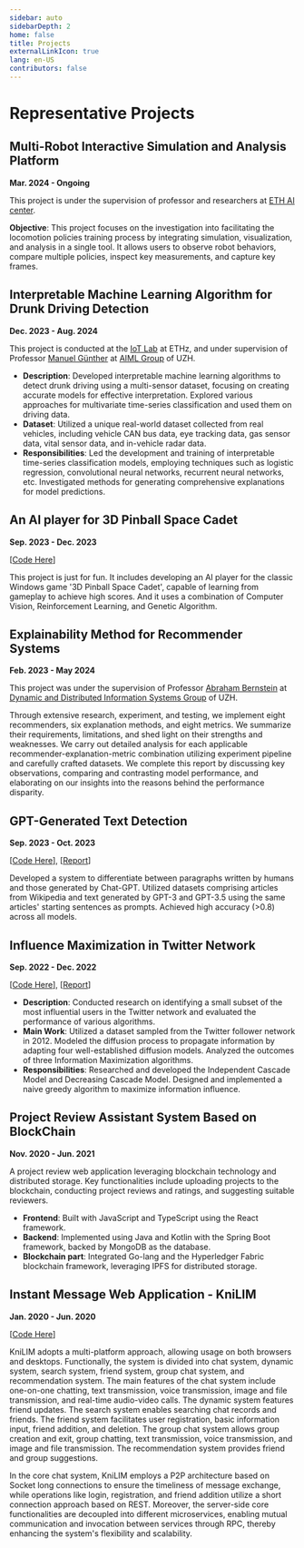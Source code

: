 ```yaml
---
sidebar: auto
sidebarDepth: 2
home: false
title: Projects
externalLinkIcon: true
lang: en-US
contributors: false
---
```


# Representative Projects

## Multi-Robot Interactive Simulation and Analysis Platform

**Mar. 2024 - Ongoing**

<!-- <ProjectDetail image="/projects/anymal-large.png" hideBorder=true> -->
<ProjectDetail image="/projects/anymal.gif" hideBorder=true> 
</ProjectDetail>


This project is under the supervision of professor and researchers at [ETH AI center](https://ai.ethz.ch/). 

 <!-- - **Description**: This project focuses on the investigation into facilitating the locomotion policies training process by integrating simulation, visualization, and analysis in a single tool. -->
 <!-- - **Main Work**: Conduct in-depth research on the Dynamics Explorer system and other relevant visualization techniques. Integrate state-of-the-art quadrupedal locomotion learning algorithms, leveraging platforms such as Isaac Gym and RaiSim for simulation and experimentation. -->

**Objective**: This project focuses on the investigation into facilitating the locomotion policies training process by integrating simulation, visualization, and analysis in a single tool. It allows users to observe robot behaviors, compare multiple policies, inspect key measurements, and capture key frames.

<!-- **Contributions**:
- Algorithm Research & Integration: Researched and implemented state-of-the-art locomotion learning algorithms. This step included reviewing the latest methodologies, identifying best practices, and customizing them for quadrupedal robots.
- Simulation Platform: Employed RaiSim, a physics engine, to simulate different locomotion learning scenarios and experiment with algorithm effectiveness, creating a controlled environment for testing.
- Visualization Website: Developed a web-based visualization platform to interpret the outcomes of different learning strategies, helping researchers analyze the learning behavior and adjust strategies accordingly. -->

## Interpretable Machine Learning Algorithm for Drunk Driving Detection 

**Dec. 2023 - Aug. 2024**


This project is conducted at the [IoT Lab](https://www.iot-lab.ch/projects-connectedmobility/drive/) at ETHz, and under supervision of Professor [Manuel Günther](https://www.ifi.uzh.ch/en/aiml/people/guenther.html) at [AIML Group](https://www.ifi.uzh.ch/en/aiml.html) of UZH.

- **Description**: Developed interpretable machine learning algorithms to detect drunk driving using a multi-sensor dataset, focusing on creating accurate models for effective interpretation. Explored various approaches for multivariate time-series classification and used them on driving data.
 - **Dataset**: Utilized a unique real-world dataset collected from real vehicles, including vehicle CAN bus data, eye tracking data, gas sensor data, vital sensor data, and in-vehicle radar data.
 - **Responsibilities**: Led the development and training of interpretable time-series classification models, employing techniques such as logistic regression, convolutional neural networks, recurrent neural networks, etc. Investigated methods for generating comprehensive explanations for model predictions.

## An AI player for 3D Pinball Space Cadet

**Sep. 2023 - Dec. 2023**

<ProjectDetail image="/projects/3dpinball.gif" hideBorder=true>

</ProjectDetail>

[[Code Here](https://github.com/linan1109/SpaceCadetPinball-AIplayer)]

This project is just for fun. It includes developing an AI player for the classic Windows game '3D Pinball Space Cadet', capable of learning from gameplay to achieve high scores. And it uses a combination of Computer Vision, Reinforcement Learning, and Genetic Algorithm.


## Explainability Method for Recommender Systems

**Feb. 2023 - May 2024**

<ProjectDetail image="/projects/rose.png" hideBorder=true>
</ProjectDetail>

This project was under the supervision of Professor [Abraham Bernstein](https://www.ifi.uzh.ch/en/ddis/people/bernstein.html) at [Dynamic and Distributed Information Systems Group](https://www.ifi.uzh.ch/en/ddis.html) of UZH.

Through extensive research,  experiment, and testing, we implement eight recommenders, six explanation methods, and eight metrics. We summarize their requirements, limitations, and shed light on their strengths and weaknesses. We carry out detailed analysis for each applicable recommender-explanation-metric combination utilizing experiment pipeline and carefully crafted datasets. We complete this report by discussing key observations, comparing and contrasting model performance, and elaborating on our insights into the reasons behind the performance disparity. 


## GPT-Generated Text Detection

**Sep. 2023 - Oct. 2023**

[[Code Here](https://github.com/yvonne-yiqin-zhang/GPT_Generated_Text_Detection)], [[Report](https://linan1109.github.io/projects/essential_project_report.pdf)]

Developed a system to differentiate between paragraphs written by humans and those generated by Chat-GPT. Utilized datasets comprising articles from Wikipedia and text generated by GPT-3 and GPT-3.5 using the same articles' starting sentences as prompts. Achieved high accuracy (>0.8) across all models.


## Influence Maximization in Twitter Network

**Sep. 2022 - Dec. 2022**

<ProjectDetail image="/projects/NS_Maximization.jpg" hideBorder=true></ProjectDetail>
 
[[Code Here](https://github.com/davidguzmanp/Influence-Maximization-in-Twitter-as-a-Social-Network-Graph)], [[Report](https://linan1109.github.io/projects/NS_Maximization.pdf)]

 - **Description**: Conducted research on identifying a small subset of the most influential users in the Twitter network and evaluated the performance of various algorithms.
 - **Main Work**: Utilized a dataset sampled from the Twitter follower network in 2012. Modeled the diffusion process to propagate information by adapting four well-established diffusion models. Analyzed the outcomes of three Information Maximization algorithms.
 - **Responsibilities**: Researched and developed the Independent Cascade Model and Decreasing Cascade Model. Designed and implemented a naive greedy algorithm to maximize information influence.


## Project Review Assistant System Based on BlockChain

**Nov. 2020 - Jun. 2021**

A project review web application leveraging blockchain technology and distributed storage. Key functionalities include uploading projects to the blockchain, conducting project reviews and ratings, and suggesting suitable reviewers.

 - **Frontend**: Built with JavaScript and TypeScript using the React framework.
 - **Backend**: Implemented using Java and Kotlin with the Spring Boot framework, backed by MongoDB as the database.
 - **Blockchain part**: Integrated Go-lang and the Hyperledger Fabric blockchain framework, leveraging IPFS for distributed storage.
  
## Instant Message Web Application - KniLIM

**Jan. 2020 - Jun. 2020**
<ProjectDetail image="/projects/im.png" hideBorder=true>    


</ProjectDetail>

[[Code Here](https://github.com/KniLIM)]

KniLIM adopts a multi-platform approach, allowing usage on both browsers and desktops. Functionally, the system is divided into chat system, dynamic system, search system, friend system, group chat system, and recommendation system. The main features of the chat system include one-on-one chatting, text transmission, voice transmission, image and file transmission, and real-time audio-video calls. The dynamic system features friend updates. The search system enables searching chat records and friends. The friend system facilitates user registration, basic information input, friend addition, and deletion. The group chat system allows group creation and exit, group chatting, text transmission, voice transmission, and image and file transmission. The recommendation system provides friend and group suggestions.

In the core chat system, KniLIM employs a P2P architecture based on Socket long connections to ensure the timeliness of message exchange, while operations like login, registration, and friend addition utilize a short connection approach based on REST. Moreover, the server-side core functionalities are decoupled into different microservices, enabling mutual communication and invocation between services through RPC, thereby enhancing the system's flexibility and scalability.
